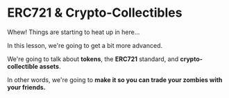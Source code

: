 # ERC721 & Crypto-Collectibles

Whew! Things are starting to heat up in here...

In this lesson, we're going to get a bit more advanced.

We're going to talk about **tokens**, the **ERC721** standard, and **crypto-collectible assets**.

In other words, we're going to **make it so you can trade your zombies with your friends.**
